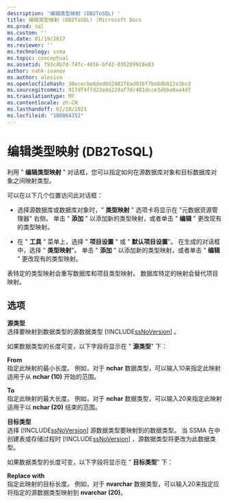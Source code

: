 ```yaml
---
description: '编辑类型映射 (DB2ToSQL) '
title: 编辑类型映射 (DB2ToSQL) |Microsoft Docs
ms.prod: sql
ms.custom: ''
ms.date: 01/19/2017
ms.reviewer: ''
ms.technology: ssma
ms.topic: conceptual
ms.assetid: f93c4b7d-74fc-4856-bf42-035289918e83
author: nahk-ivanov
ms.author: alexiva
ms.openlocfilehash: 38ececbe6ded0d2482f6ad93bf7be84b022e3bcd
ms.sourcegitcommit: 917df4ffd22e4a229af7dc481dcce3ebba0aa4d7
ms.translationtype: MT
ms.contentlocale: zh-CN
ms.lasthandoff: 02/10/2021
ms.locfileid: "100064352"
---
```

# <a name="edit-type-mapping-db2tosql"></a>编辑类型映射 (DB2ToSQL) 
利用 " **编辑类型映射** " 对话框，您可以指定如何在源数据库对象和目标数据库对象之间映射类型。  
  
可以在以下几个位置访问此对话框：  
  
-   选择源数据库或数据库对象时，" **类型映射** " 选项卡将显示在 "元数据资源管理器" 右侧。 单击 " **添加** " 以添加新的类型映射，或者单击 " **编辑** " 更改现有的类型映射。  
  
-   在 " **工具** " 菜单上，选择 " **项目设置** " 或 " **默认项目设置**"。 在生成的对话框中，选择 " **类型映射**"。 单击 " **添加** " 以添加新的类型映射，或者单击 " **编辑** " 更改现有的类型映射。  
  
表特定的类型映射会重写数据库和项目类型映射。 数据库特定的映射会替代项目映射。  
  
## <a name="options"></a>选项  
**源类型**  
选择要映射到数据类型的源数据类型 [!INCLUDE[ssNoVersion](../../includes/ssnoversion-md.md)] 。  
  
如果数据类型的长度可变，以下字段将显示在 " **源类型**" 下：  
  
**From**  
指定此映射的最小长度。 例如，对于 **nchar** 数据类型，可以输入10来指定此映射适用于从 **nchar (10)** 开始的范围。  
  
**To**  
指定此映射的最大长度。 例如，对于 **nchar** 数据类型，可以输入20来指定此映射适用于以 **nchar (20)** 结束的范围。  
  
**目标类型**  
选择 [!INCLUDE[ssNoVersion](../../includes/ssnoversion-md.md)] 源数据类型要映射到的数据类型。 当 SSMA 在中创建表或存储过程时 [!INCLUDE[ssNoVersion](../../includes/ssnoversion-md.md)] ，源数据类型将更改为此数据类型。  
  
如果数据类型的长度可变，以下字段将显示在 " **目标类型**" 下：  
  
**Replace with**  
指定此映射的目标长度。 例如，对于 **nvarchar** 数据类型，可以输入20来指定应将指定的源数据类型映射到 **nvarchar (20)**。  
  
